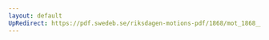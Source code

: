 ```yaml
---
layout: default
UpRedirect: https://pdf.swedeb.se/riksdagen-motions-pdf/1868/mot_1868__fk__00041/mot_1868__fk__00041_001.pdf
---
```

